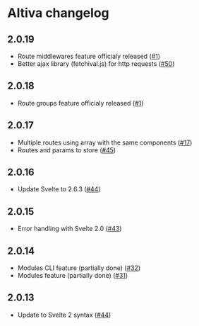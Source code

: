 # Altiva changelog

## 2.0.19

* Route middlewares feature officialy released ([#1](https://github.com/Altiva/altiva/issues/1))
* Better ajax library (fetchival.js) for http requests ([#50](https://github.com/Altiva/altiva/issues/50))

## 2.0.18

* Route groups feature officialy released ([#1](https://github.com/Altiva/altiva/issues/1))

## 2.0.17

* Multiple routes using array with the same components ([#17](https://github.com/Altiva/altiva/issues/17))
* Routes and params to store ([#45](https://github.com/Altiva/altiva/issues/45))

## 2.0.16

* Update Svelte to 2.6.3 ([#44](https://github.com/Altiva/altiva/pull/44))

## 2.0.15

* Error handling with Svelte 2.0 ([#43](https://github.com/Altiva/altiva/pull/43))

## 2.0.14

* Modules CLI feature (partially done) ([#32](https://github.com/Altiva/altiva/issues/32))
* Modules feature (partially done) ([#31](https://github.com/Altiva/altiva/issues/31))

## 2.0.13

* Update to Svelte 2 syntax ([#44](https://github.com/Altiva/altiva/pull/42))